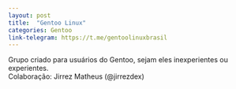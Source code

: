 ```yaml
---
layout: post
title:  "Gentoo Linux"
categories: Gentoo
link-telegram: https://t.me/gentoolinuxbrasil
---
```

Grupo criado para usuários do Gentoo, sejam eles inexperientes ou experientes.   
Colaboração: Jirrez Matheus (@jirrezdex)
